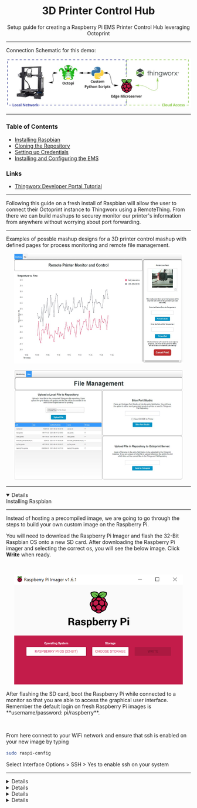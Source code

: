 <h1 align="center">3D Printer Control Hub</h1>
<p align="center">Setup guide for creating a Raspberry Pi EMS Printer Control Hub leveraging Octoprint</p> 

---

Connection Schematic for this demo: 

<p align="center">
  <img src="https://github.com/PTC-Education/RPi-EdgeMicroserver/blob/main/3D-Printer-Control-Hub/images/connection%20schematic.png" />
</p>


---


### Table of Contents  
* [Installing Raspbian](#raspbian)
* [Cloning the Repository](#printerControl)
* [Setting up Credentials](#keys)
* [Installing and Configuring the EMS](#ems)

### Links
* [Thingworx Developer Portal Tutorial](https://developer.thingworx.com/resources/guides/thingworx-raspberry-pi-quickstart)
---
Following this guide on a fresh install of Raspbian will allow the user to connect their Octoprint instance to Thingworx using a RemoteThing. From there we can build mashups to securey monitor
our printer's information from anywhere without worrying about port forwarding. 

---

Examples of possble mashup designs for a 3D printer control mashup with defined pages for process monitoring and remote file management.

<p align="center">
  <img width="460" height="300" src="https://github.com/PTC-Education/RPi-EdgeMicroserver/blob/main/3D-Printer-Control-Hub/images/Remote%20Monitoring.png" />
</p>

<p align="center">
  <img width="460" height="300" src="https://github.com/PTC-Education/RPi-EdgeMicroserver/blob/main/3D-Printer-Control-Hub/images/file%20management.png" />
</p>



---


<a name="raspbian"/>

<details open>
<summary>Installing Raspbian</summary>

---
  
<p>
Instead of hosting a precompiled image, we are going to go through the steps to build your own custom image on the Raspberry Pi.

You will need to download the Raspberry Pi Imager and flash the 32-Bit Raspbian OS onto a new SD card. After downloading the Raspberry Pi imager and selecting the correct os, you will see the below image. Click **Write** when ready.
</p>
<br>

<p align="center">
  <img width="460" height="300" src="https://github.com/PTC-Education/RPi-EdgeMicroserver/blob/main/3D-Printer-Control-Hub/images/raspbian-32bit.png" />
</p>

<p>
After flashing the SD card, boot the Raspberry Pi while connected to a monitor so that you are able to access the graphical user interface. Remember the default login on fresh Raspberry Pi images is **username/password: pi/raspberry**. 
</p>
<br>

<p>
From here connect to your WiFi network and ensure that ssh is enabled on your new image by typing 
</p>
  
```bash
sudo raspi-config
```
<p>
Select Interface Options > SSH > Yes to enable ssh on your system
</p>
  
---
  
</details>  





<a name="python3"/>

<details close>
<summary>Python3 Default Setup</summary>

---
  
The core of this printer control application is built off of a series of python3 scripts that are called via callback functions in our predefined services. In order for the EMS to accurately call these scripts we must ensure that the Raspberry Pi is setup to call python3 on default. 

<br>
  
In order to do this we will make use of a script made by Adafruit. The below commands will install the libraries for adafruit sensors and also set the default to python3. Answer **YES** to the prompts and wait for the process to complete.
    
```bash
cd ~
sudo pip3 install --upgrade adafruit-python-shell
wget https://raw.githubusercontent.com/adafruit/Raspberry-Pi-Installer-Scripts/master/raspi-blinka.py
sudo python3 raspi-blinka.py
```
  
If you run into issues downloading this script enter the below commands
  
```bash
# End execution of the download
^C

# Reboot the system
reboot

# In new terminal after system reboot
sudo dpkg --configure -a

# Rerun installation
sudo pyhon3 raspi-blinka.py
```

Installing Onshape-Client and Prusa-Slicer: 
 
Only do this after you have completed python3 default setup.
  
```bash
# Install onshape-client system wide
sudo pip install onshape-client
  
# Install Prusa-Slicer system wide
  
sudo apt install slic3r-prusa
```
  
---  
  
</details>





<a name="printerControl" />

<details close> 
<summary>Cloning the Repository</summary>

---

In order to make sure that the EMS and custom python scripts can find each other we will place all of our files in the root directory. Now we are going to clone with repository into our root folder using the below bash commands.
```bash
# Move to your root directory
cd 

# Clone this repository to your root directory. 
git clone "https://github.com/PTC-Education/RPi-EdgeMicroserver.git"
```

When cloning the repository you may have to enter your Github credentials, enter your username and password in order to authenticate the download command. Once completed, you can traverse to the **3D-Printer-Control-Hub** subfolder and investigate the folder structure. 

```bash 
cd RPi-EdgeMicroserver/3D-Printer-Control-Hub/

ls

# --- output folders ---

# - template - stores the PiTemplate.lua for the Remote Thing

# - scripts - stores all of the Python scripts driving the EMS connection
  
# - config - stores the EMS and LuascriptResource information for the Printer Control Thing setup.

# - security - contains the keys.txt file to store the users credentials

# - images - assets for the readme documentation

----------------------
```
  
---
  
</details>





<a name="keys" /> 

<details close>
<summary>Setting up Keys</summary>
  
---
  
Now that the repository has been downloaded we need to load our app keys into a keys.txt so that they will be accessible to the EMS when it is monitoring our printer instance. Included in the 3D-Printer-Control-Hub is a bash script, setup.sh, that should be run with the below command:

```bash
bash setup.sh
```

By running this script you will be prompted to enter your Thingworx, Onshape, and Octoprint credentials. These credentials will be persistently stored in the security folder of this repository in keys.txt

Before moving on to the next steps lets make sure that we accurately wrote out the api keys to the keys.txt file. In a new terminal window enter the below commands to view and verify the generated keys.txt file.

```bash
cd
  
sudo nano RPi-EdgeMicroserver/3D-Printer-Control-Hub/security/keys.txt
```
Once our api keys have been verified we can move on to install the Edge Microserver.
  
---

</details>





<a name="ems"/>

<details close>
  
<summary>Installing EMS</summary>


  
---
  
<p>
  When installing the Edge Microserver, we are going to build off the existing tutorial posted on the Thingworx Developer Portal, which can be found in the **Links** section above. In order to access the Thingworx Developer portal you must create an account. 
</p>
  

  
<p> 
The high level of the Developer Portal Tutorial walks the user through install, api key generation, and base configuration of the remote thing. Due to the fact that we are implementing a prebuilt edge device we can skip some of the steps of the tutorial. As you progress from step 1 cross reference the differences outlined in the next section here in order to get your Printer Control Thing setup.
</p>
  
---  
  
**Step 1:**
<p>
No changes on this step
</p> 
  
---  
  
**Step 2:**

Download the EMS .zip file and drag from the Downloads folder to the root folder one level up. 
From here you can continue and unzip folder, feel free to remove the downloaded zip file with
  
```bash 
rm MED-61060-CD-054_SP9_Microserver-Linux-arm-hwfpu-openssl-5-4-6-1154.zip
```
  
---
  
**Step 3:**

If you have not made an application key for your Thingworx instance yet follow this step, but rerun **Setting up Keys** to ensure that your credentials have been accurately stored.

---

**Step 4 - 9**
  
<p>
We have already preconfigured your EMS and LuascriptResource so we will deviate from the steps here. A bash script has been written to copy over the files to the EMS server. Enter the below commands into your terminal window to start the file copy.
</p>
  
```bash 
# Move to home directory
cd ~
  
# Move to correct place for copying
cd RPi-EdgeMicroserver/3D-Printer-Control-Hub/
  
# Copy the files to EMS
bash copy.sh
```
<p>
  In order to create a unique PrinterControlThing we must rename our RemoteThing in the config.lua file. Enter the below command to open the file for editing. 
  
```bash
cd ~
  
# Move to correct place for copying
sudo nano microserver/etc/config.json
``` 
  
Upon opening you will see
  
```json
{
        "ws_servers":   [{
                        "host": "Enter host here",
                        "port": 443
                }],
        "appkey":       "Enter app key here",
        "http_server":  {
                "host": "127.0.0.1",
                "port": 8080,
                "use_default_certificate":  true,
                "ssl":  false,
                "authenticate": false
        },
        "logger":       {
                "level": "INFO"
        },
        "certificates": {
                "validate": false,
                "disable_hostname_validation":  true
        }
}
```  
Enter your Thingworx host url in the "host" field and and appkey in the "appkey" field. At this point your EMS will be configured for connection.

You will also need to alter the config.lua file with a unique name for your Thingworx server. Enter the follow bash commands to access the copied config.lua file.
  
```bash
cd ~
  
# Move to correct place for copying
sudo nano microserver/etc/config.lua
```
Upon completion you will see the file contents, in which you will have to modify the NAMEHERE with the name of your desired remote thing. 
 
```lua
scripts.log_level = "INFO"
scripts.script_resource_ssl = false
scripts.script_resource_authenticate = false
scripts.NAMEHERE = {
    file = "thing.lua",
    template = "PiTemplate",
    scanRate = 1000,
    taskRate = 30000
}
scripts.rap_host = "127.0.0.1"
scripts.rap_port = 8080
```
For example, if I wanted my RemoteThing to appear as "PrinterControlThing" on the Thingworx server, I would replace the line with NAMEHERE with
  
```lua
scripts.PrinterControlThing = {
```  
</p>
<p>
Once you have modified the config.json and config.lua files at this point in the tutorial return to Steps 5 and 7 to start the EMS and LuascriptResource. Continue to the end of the tutorial using the new Thing name that you modified on the config.lua file and your RemoteThing will be up and running!
</p>
</details>


<a name="properties"/>
